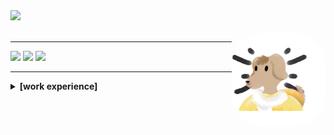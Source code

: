 <div>
  <a href="https://github.com/chani0520">
  <img height="180em" src="https://github-readme-stats.vercel.app/api?username=chani0520&show_icons=true&theme=moltack&include_all_commits=true&count_private=true"/>
<!--   <img height="180em" src="https://github-readme-stats.vercel.app/api/top-langs/?username=chani0520&layout=compact&langs_count=7&theme=dark"/> -->
</div>

<div style="display: inline_block"><br>
  <img align="right" alt="Rafa-pic" height="150" style="border-radius:50px;" src="./img/boripic.png">
</div>

<hr />

<div> 
  <a href="https://www.youtube.com/channel/UCkskqwtod2vp2UzgBs_aQIg" target="_blank"><img src="https://img.shields.io/badge/YouTube-FF0000?style=for-the-badge&logo=youtube&logoColor=white" target="_blank"></a>
  <a href="https://instagram.com/bori_160610" target="_blank"><img src="https://img.shields.io/badge/-Instagram-%23E4405F?style=for-the-badge&logo=instagram&logoColor=white" target="_blank"></a>
  <a href = "mailto:kimchan0765@gmail.com"><img src="https://img.shields.io/badge/-Gmail-%23333?style=for-the-badge&logo=gmail&logoColor=white" target="_blank"></a>
<!--   ![Snake animation](https://github.com/chani0520/chani0520/blob/output/github-contribution-grid-snake.svg) -->
</div>
<!-- ref : https://www.youtube.com/watch?v=TsaLQAetPLU&list=WL&index=20&t=1093s -->

<hr />

<details>
    <summary> <strong> [work experience] </strong> </summary>

  - 2019.08.01 ~ 2021.09.30 shinhan card billing system SM (subcontractor)
  
  - 2021.12.01 ~            make app with my colleague

</details>
